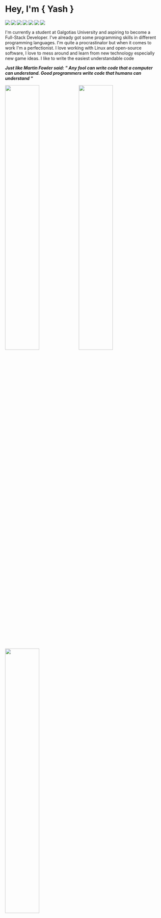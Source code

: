 # Hey, I'm { Yash } 
<img align="left" src="https://img.shields.io/badge/Linux-FCC624?style=for-the-badge&logo=linux&logoColor=black"/>
<img align="left" src="https://img.shields.io/badge/Android-3DDC84?style=for-the-badge&logo=android&logoColor=white"/>
<img align="left" src="https://img.shields.io/badge/java-%23ED8B00.svg?style=for-the-badge&logo=openjdk&logoColor=white"/>
<img align="left" src="https://img.shields.io/badge/c-%2300599C.svg?style=for-the-badge&logo=c&logoColor=white"/>
<img align="left" src="https://img.shields.io/badge/html5-%23E34F26.svg?style=for-the-badge&logo=html5&logoColor=white"/>
<img align="left" src="https://img.shields.io/badge/css3-%231572B6.svg?style=for-the-badge&logo=css3&logoColor=white"/>
<img align="left" src="https://img.shields.io/badge/javascript-%23323330.svg?style=for-the-badge&logo=javascript&logoColor=%23F7DF1E"/>

&nbsp;

I'm currently a student at Galgotias University and aspiring to become a Full-Stack Developer. I've already got some programming skills in different programming languages. I'm quite a procrastinator but when it comes to work I'm a perfectionist.
I love working with Linux and open-source software,
I love to mess around and learn from new technology especially new game ideas. 
I like to write the easiest understandable code 
 
***Just like Martin Fowler said:
" Any fool can write code that a computer can understand.
Good programmers write code that humans can understand "***

<img align="left" width="47%" src="https://github-readme-stats.vercel.app/api?username=Yxsh-xdityx&show_icons=true&theme=transparent"/>
<img align="left" width="47%" src="https://streak-stats.demolab.com/?user=Yxsh-xdityx&theme=transparent)](https://git.io/streak-stats&theme=transparent"/>
<img align="left" width="47%" src="https://github-readme-stats.vercel.app/api/top-langs/?username=Yxsh-xdityx&layout=compact&theme=transparent"/>
